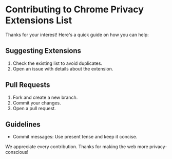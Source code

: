 # Contributing to Chrome Privacy Extensions List

Thanks for your interest! Here's a quick guide on how you can help:

## Suggesting Extensions

1. Check the existing list to avoid duplicates.
2. Open an issue with details about the extension.

## Pull Requests

1. Fork and create a new branch.
2. Commit your changes.
3. Open a pull request.

## Guidelines

- Commit messages: Use present tense and keep it concise.

We appreciate every contribution. Thanks for making the web more privacy-conscious!
